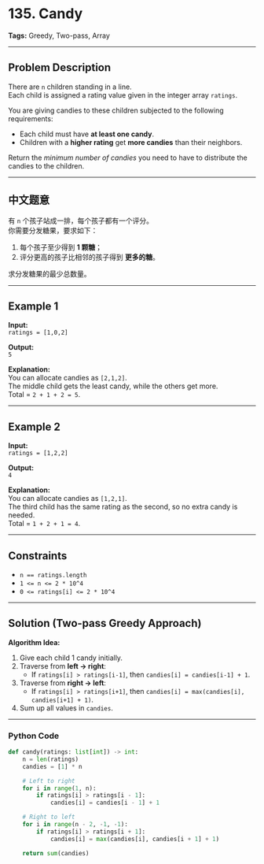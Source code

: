 # 135. Candy  
**Tags:** Greedy, Two-pass, Array  

---

## Problem Description  

There are `n` children standing in a line.  
Each child is assigned a rating value given in the integer array `ratings`.

You are giving candies to these children subjected to the following requirements:

- Each child must have **at least one candy**.  
- Children with a **higher rating** get **more candies** than their neighbors.

Return the *minimum number of candies* you need to have to distribute the candies to the children.

---

## 中文题意  

有 `n` 个孩子站成一排，每个孩子都有一个评分。  
你需要分发糖果，要求如下：  
1. 每个孩子至少得到 **1 颗糖**；  
2. 评分更高的孩子比相邻的孩子得到 **更多的糖**。  

求分发糖果的最少总数量。

---

## Example 1  

**Input:**  
`ratings = [1,0,2]`  

**Output:**  
`5`  

**Explanation:**  
You can allocate candies as `[2,1,2]`.  
The middle child gets the least candy, while the others get more.  
Total = `2 + 1 + 2 = 5`.

---

## Example 2  

**Input:**  
`ratings = [1,2,2]`  

**Output:**  
`4`  

**Explanation:**  
You can allocate candies as `[1,2,1]`.  
The third child has the same rating as the second, so no extra candy is needed.  
Total = `1 + 2 + 1 = 4`.

---

## Constraints  

- `n == ratings.length`  
- `1 <= n <= 2 * 10^4`  
- `0 <= ratings[i] <= 2 * 10^4`

---

## Solution (Two-pass Greedy Approach)  

**Algorithm Idea:**  
1. Give each child 1 candy initially.  
2. Traverse from **left → right**:  
   - If `ratings[i] > ratings[i-1]`, then `candies[i] = candies[i-1] + 1`.  
3. Traverse from **right → left**:  
   - If `ratings[i] > ratings[i+1]`, then `candies[i] = max(candies[i], candies[i+1] + 1)`.  
4. Sum up all values in `candies`.

---

### Python Code

```python
def candy(ratings: list[int]) -> int:
    n = len(ratings)
    candies = [1] * n

    # Left to right
    for i in range(1, n):
        if ratings[i] > ratings[i - 1]:
            candies[i] = candies[i - 1] + 1

    # Right to left
    for i in range(n - 2, -1, -1):
        if ratings[i] > ratings[i + 1]:
            candies[i] = max(candies[i], candies[i + 1] + 1)

    return sum(candies)